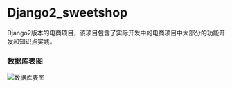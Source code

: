 # Django2_sweetshop
Django2版本的电商项目，该项目包含了实际开发中的电商项目中大部分的功能开发和知识点实践。


### 数据库表图
![数据库表图](https://upload-images.jianshu.io/upload_images/15729314-e6921d318ff6867f.png?imageMogr2/auto-orient/strip%7CimageView2/2/w/1240)
